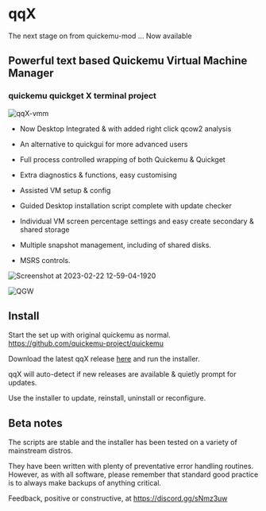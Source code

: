 # qqX

The next stage on from quickemu-mod ... Now available

## Powerful text based Quickemu Virtual Machine Manager

### quickemu quickget X terminal project

![qqX-vmm](https://github.com/TuxVinyards/qqX/assets/3956806/18e5c495-8072-49a5-8b9c-e1302549efcf)

- Now Desktop Integrated & with added right click qcow2 analysis

- An alternative to quickgui for more advanced users

- Full process controlled wrapping of both Quickemu & Quickget

- Extra diagnostics & functions, easy customising

- Assisted VM setup & config

- Guided Desktop installation script complete with update checker

- Individual VM screen percentage settings and easy create secondary & shared storage

- Multiple snapshot management, including of shared disks.  

- MSRS controls.

![Screenshot at 2023-02-22 12-59-04-1920](https://user-images.githubusercontent.com/3956806/220619057-f63883d2-4d0d-4130-94e1-d444f1567be4.jpg)

![QGW](https://github.com/TuxVinyards/quickemu-mod/assets/3956806/c948f51a-a954-4180-ba62-1d5045e5f4fc)

## Install

Start the set up with original quickemu as normal.  <https://github.com/quickemu-project/quickemu>

Download the latest qqX release [here](https://github.com/TuxVinyards/qqX/releases/latest) and run the installer.

qqX will auto-detect if new releases are available & quietly prompt for updates.

Use the installer to update, reinstall, uninstall or reconfigure.

## Beta notes

The scripts are stable and the installer has been tested on a variety of mainstream distros.

They have been written with plenty of preventative error handling routines. However, as with all software, please remember that standard good practice is to always make backups of anything critical.

Feedback, positive or constructive, at <https://discord.gg/sNmz3uw>



